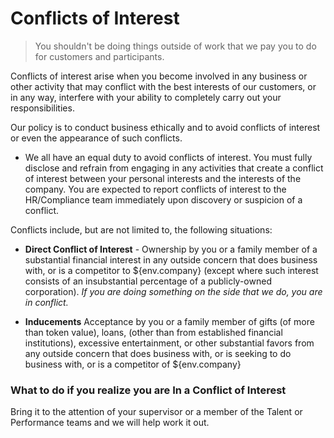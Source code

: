# Conflicts of Interest

> You shouldn't be doing things outside of work that we pay you to do for customers and participants.

Conflicts of interest arise when you become involved in any business or other activity that may conflict with the best interests of our customers, or in any way, interfere with your ability to completely carry out your responsibilities.

Our policy is to conduct business ethically and to avoid conflicts of interest or even the appearance of such conflicts.

- We all have an equal duty to avoid conflicts of interest. You must fully disclose and refrain from engaging in any activities that create a conflict of interest between your personal interests and the interests of the company. You are expected to report conflicts of interest to the HR/Compliance team immediately upon discovery or suspicion of a conflict.

Conflicts include, but are not limited to, the following situations:

* **Direct Conflict of Interest** - Ownership by you or a family member of a substantial financial interest in any outside concern that does business with, or is a competitor to ${env.company} (except where such interest consists of an insubstantial percentage of a publicly-owned corporation). *If you are doing something on the side that we do, you are in conflict.*


* **Inducements** Acceptance by you or a family member of gifts (of more than token value), loans, (other than from established financial institutions), excessive entertainment, or other substantial favors from any outside concern that does business with, or is seeking to do business with, or is a competitor of ${env.company}

### What to do if you realize you are In a Conflict of Interest

Bring it to the attention of your supervisor or a member of the Talent or Performance teams and we will help work it out.


